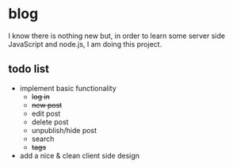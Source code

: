 blog
====

I know there is nothing new but, in order to learn some server side JavaScript and node.js, I am doing this project.

todo list
---------
* implement basic functionality
  - ~~log in~~
  - ~~new post~~
  - edit post
  - delete post
  - unpublish/hide post
  - search
  - ~~tags~~
* add a nice & clean client side design

 
